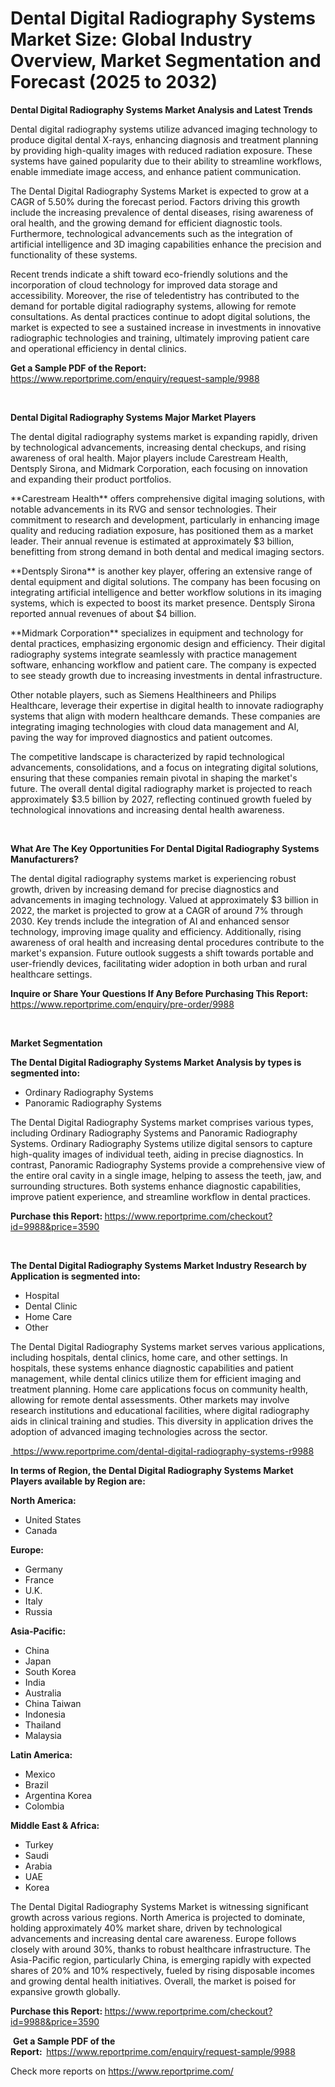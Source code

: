 <p><h1>Dental Digital Radiography Systems Market Size: Global Industry Overview, Market Segmentation and Forecast (2025 to 2032)</h1></p><p><strong>Dental Digital Radiography Systems Market Analysis and Latest Trends</strong></p>
<p><p>Dental digital radiography systems utilize advanced imaging technology to produce digital dental X-rays, enhancing diagnosis and treatment planning by providing high-quality images with reduced radiation exposure. These systems have gained popularity due to their ability to streamline workflows, enable immediate image access, and enhance patient communication.</p><p>The Dental Digital Radiography Systems Market is expected to grow at a CAGR of 5.50% during the forecast period. Factors driving this growth include the increasing prevalence of dental diseases, rising awareness of oral health, and the growing demand for efficient diagnostic tools. Furthermore, technological advancements such as the integration of artificial intelligence and 3D imaging capabilities enhance the precision and functionality of these systems.</p><p>Recent trends indicate a shift toward eco-friendly solutions and the incorporation of cloud technology for improved data storage and accessibility. Moreover, the rise of teledentistry has contributed to the demand for portable digital radiography systems, allowing for remote consultations. As dental practices continue to adopt digital solutions, the market is expected to see a sustained increase in investments in innovative radiographic technologies and training, ultimately improving patient care and operational efficiency in dental clinics.</p></p>
<p><strong>Get a Sample PDF of the Report:&nbsp;</strong> <a href="https://www.reportprime.com/enquiry/request-sample/9988?utm_campaign=3249&utm_medium=2&utm_source=Github&utm_content=ia&utm_term=20032025&utm_id=dental-digital-radiography-systems">https://www.reportprime.com/enquiry/request-sample/9988</a></p>
<p>&nbsp;</p>
<p><strong>Dental Digital Radiography Systems Major Market Players</strong></p>
<p><p>The dental digital radiography systems market is expanding rapidly, driven by technological advancements, increasing dental checkups, and rising awareness of oral health. Major players include Carestream Health, Dentsply Sirona, and Midmark Corporation, each focusing on innovation and expanding their product portfolios.</p><p>**Carestream Health** offers comprehensive digital imaging solutions, with notable advancements in its RVG and sensor technologies. Their commitment to research and development, particularly in enhancing image quality and reducing radiation exposure, has positioned them as a market leader. Their annual revenue is estimated at approximately $3 billion, benefitting from strong demand in both dental and medical imaging sectors.</p><p>**Dentsply Sirona** is another key player, offering an extensive range of dental equipment and digital solutions. The company has been focusing on integrating artificial intelligence and better workflow solutions in its imaging systems, which is expected to boost its market presence. Dentsply Sirona reported annual revenues of about $4 billion.</p><p>**Midmark Corporation** specializes in equipment and technology for dental practices, emphasizing ergonomic design and efficiency. Their digital radiography systems integrate seamlessly with practice management software, enhancing workflow and patient care. The company is expected to see steady growth due to increasing investments in dental infrastructure.</p><p>Other notable players, such as Siemens Healthineers and Philips Healthcare, leverage their expertise in digital health to innovate radiography systems that align with modern healthcare demands. These companies are integrating imaging technologies with cloud data management and AI, paving the way for improved diagnostics and patient outcomes.</p><p>The competitive landscape is characterized by rapid technological advancements, consolidations, and a focus on integrating digital solutions, ensuring that these companies remain pivotal in shaping the market's future. The overall dental digital radiography market is projected to reach approximately $3.5 billion by 2027, reflecting continued growth fueled by technological innovations and increasing dental health awareness.</p></p>
<p>&nbsp;</p>
<p><strong>What Are The Key Opportunities For Dental Digital Radiography Systems Manufacturers?</strong></p>
<p><p>The dental digital radiography systems market is experiencing robust growth, driven by increasing demand for precise diagnostics and advancements in imaging technology. Valued at approximately $3 billion in 2022, the market is projected to grow at a CAGR of around 7% through 2030. Key trends include the integration of AI and enhanced sensor technology, improving image quality and efficiency. Additionally, rising awareness of oral health and increasing dental procedures contribute to the market's expansion. Future outlook suggests a shift towards portable and user-friendly devices, facilitating wider adoption in both urban and rural healthcare settings.</p></p>
<p><strong>Inquire or Share Your Questions If Any Before Purchasing This Report:</strong> <a href="https://www.reportprime.com/enquiry/pre-order/9988?utm_campaign=3249&utm_medium=2&utm_source=Github&utm_content=ia&utm_term=20032025&utm_id=dental-digital-radiography-systems">https://www.reportprime.com/enquiry/pre-order/9988</a></p>
<p>&nbsp;</p>
<p><strong>Market Segmentation</strong></p>
<p><strong>The Dental Digital Radiography Systems Market Analysis by types is segmented into:</strong></p>
<p><ul><li>Ordinary Radiography Systems</li><li>Panoramic Radiography Systems</li></ul></p>
<p><p>The Dental Digital Radiography Systems market comprises various types, including Ordinary Radiography Systems and Panoramic Radiography Systems. Ordinary Radiography Systems utilize digital sensors to capture high-quality images of individual teeth, aiding in precise diagnostics. In contrast, Panoramic Radiography Systems provide a comprehensive view of the entire oral cavity in a single image, helping to assess the teeth, jaw, and surrounding structures. Both systems enhance diagnostic capabilities, improve patient experience, and streamline workflow in dental practices.</p></p>
<p><strong>Purchase this Report:&nbsp;</strong><a href="https://www.reportprime.com/checkout?id=9988&price=3590&utm_campaign=3249&utm_medium=2&utm_source=Github&utm_content=ia&utm_term=20032025&utm_id=dental-digital-radiography-systems">https://www.reportprime.com/checkout?id=9988&price=3590</a></p>
<p>&nbsp;</p>
<p><strong>The Dental Digital Radiography Systems Market Industry Research by Application is segmented into:</strong></p>
<p><ul><li>Hospital</li><li>Dental Clinic</li><li>Home Care</li><li>Other</li></ul></p>
<p><p>The Dental Digital Radiography Systems market serves various applications, including hospitals, dental clinics, home care, and other settings. In hospitals, these systems enhance diagnostic capabilities and patient management, while dental clinics utilize them for efficient imaging and treatment planning. Home care applications focus on community health, allowing for remote dental assessments. Other markets may involve research institutions and educational facilities, where digital radiography aids in clinical training and studies. This diversity in application drives the adoption of advanced imaging technologies across the sector.</p></p>
<p><a href="https://www.reportprime.com/dental-digital-radiography-systems-r9988?utm_campaign=3249&utm_medium=2&utm_source=Github&utm_content=ia&utm_term=20032025&utm_id=dental-digital-radiography-systems">&nbsp;https://www.reportprime.com/dental-digital-radiography-systems-r9988</a></p>
<p><strong>In terms of Region, the Dental Digital Radiography Systems Market Players available by Region are:</strong></p>
<p>
    <p> <strong> North America: </strong>
        <ul>
            <li>United States</li>
            <li>Canada</li>
        </ul>
        </p> 
    <p> <strong> Europe: </strong>
        <ul>
            <li>Germany</li>
            <li>France</li>
            <li>U.K.</li>
            <li>Italy</li>
            <li>Russia</li>
        </ul>
        </p> 
    <p> <strong> Asia-Pacific: </strong>
        <ul>
            <li>China</li>
            <li>Japan</li>
            <li>South Korea</li>
            <li>India</li>
            <li>Australia</li>
            <li>China Taiwan</li>
            <li>Indonesia</li>
            <li>Thailand</li>
            <li>Malaysia</li>
        </ul>
        </p> 
    <p> <strong> Latin America: </strong>
        <ul>
            <li>Mexico</li>
            <li>Brazil</li>
            <li>Argentina Korea</li>
            <li>Colombia</li>
        </ul>
        </p> 
    <p> <strong> Middle East & Africa: </strong>
        <ul>
            <li>Turkey</li>
            <li>Saudi</li>
            <li>Arabia</li>
            <li>UAE</li>
            <li>Korea</li>
        </ul>
    </p>
    </p>
<p><p>The Dental Digital Radiography Systems Market is witnessing significant growth across various regions. North America is projected to dominate, holding approximately 40% market share, driven by technological advancements and increasing dental care awareness. Europe follows closely with around 30%, thanks to robust healthcare infrastructure. The Asia-Pacific region, particularly China, is emerging rapidly with expected shares of 20% and 10% respectively, fueled by rising disposable incomes and growing dental health initiatives. Overall, the market is poised for expansive growth globally.</p></p>
<p><strong>Purchase this Report: </strong><a href="https://www.reportprime.com/checkout?id=9988&price=3590&utm_campaign=3249&utm_medium=2&utm_source=Github&utm_content=ia&utm_term=20032025&utm_id=dental-digital-radiography-systems">https://www.reportprime.com/checkout?id=9988&price=3590</a></p>
<p>&nbsp;<strong>Get a Sample PDF of the Report:&nbsp;&nbsp;</strong><a href="https://www.reportprime.com/enquiry/request-sample/9988?utm_campaign=3249&utm_medium=2&utm_source=Github&utm_content=ia&utm_term=20032025&utm_id=dental-digital-radiography-systems">https://www.reportprime.com/enquiry/request-sample/9988</a></p>
<p><strong></strong></p>
<p>Check more reports on <a href="https://www.reportprime.com/?utm_campaign=3249&utm_medium=2&utm_source=Github&utm_content=ia&utm_term=20032025&utm_id=dental-digital-radiography-systems">https://www.reportprime.com/</a></p>